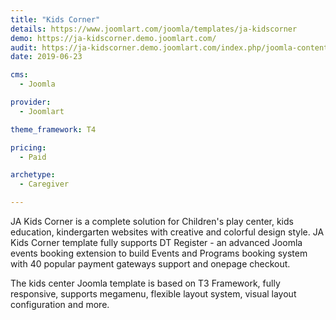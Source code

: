 ```yaml
---
title: "Kids Corner"
details: https://www.joomlart.com/joomla/templates/ja-kidscorner
demo: https://ja-kidscorner.demo.joomlart.com/
audit: https://ja-kidscorner.demo.joomlart.com/index.php/joomla-content/category-blog
date: 2019-06-23

cms: 
  - Joomla

provider:
  - Joomlart

theme_framework: T4

pricing:
  - Paid

archetype:
  - Caregiver

---
```


JA Kids Corner is a complete solution for Children's play center, kids education, kindergarten websites with creative and colorful design style. JA Kids Corner template fully supports DT Register - an advanced Joomla events booking extension to build Events and Programs booking system with 40 popular payment gateways support and onepage checkout.

The kids center Joomla template is based on T3 Framework, fully responsive, supports megamenu, flexible layout system, visual layout configuration and more.

